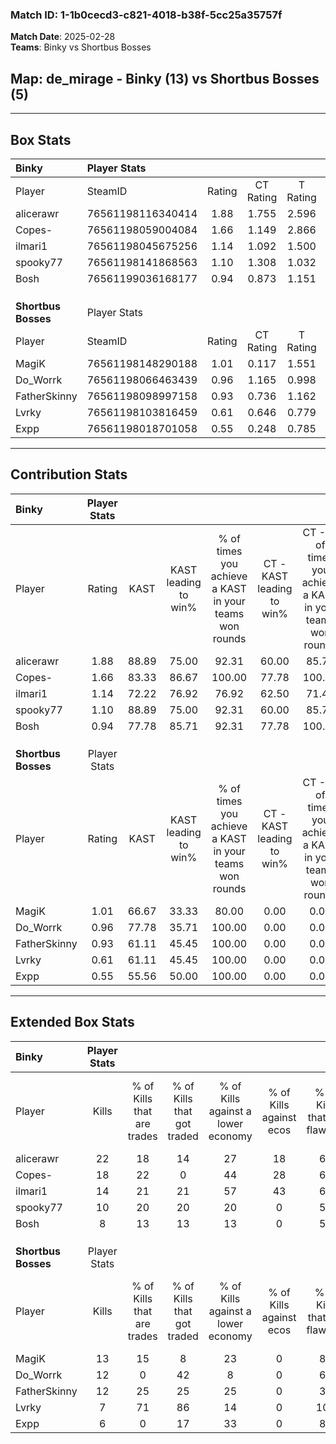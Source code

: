 ### Match ID: 1-1b0cecd3-c821-4018-b38f-5cc25a35757f  
**Match Date**: 2025-02-28  
**Teams**: Binky vs Shortbus Bosses  

## **Map**: de_mirage - Binky (13) vs Shortbus Bosses (5)  
---  

## Box Stats  

| **Binky**           | Player Stats      |        |           |          |       |       |       |         |        |      |     |
| :- | :- | :-: | :-: | :-: | :-: | :-: | :-: | :-: | :-: | :-: | :-: |
| Player              | SteamID           | Rating | CT Rating | T Rating | KAST  |  ADR  | Kills | Assists | Deaths | K/D  | HS% |
| alicerawr           | 76561198116340414 |  1.88  |   1.755   |  2.596   | 88.89 | 118.6 |  22   |    6    |   10   | 2.20 | 31  |
| Copes-              | 76561198059004084 |  1.66  |   1.149   |  2.866   | 83.33 | 103.2 |  18   |    6    |   8    | 2.25 | 27  |
| ilmari1             | 76561198045675256 |  1.14  |   1.092   |  1.500   | 72.22 | 80.0  |  14   |    1    |   13   | 1.08 | 50  |
| spooky77            | 76561198141868563 |  1.10  |   1.308   |  1.032   | 88.89 | 65.7  |  10   |    4    |   11   | 0.91 | 50  |
| Bosh                | 76561199036168177 |  0.94  |   0.873   |  1.151   | 77.78 | 51.9  |   8   |    4    |   9    | 0.89 | 37  |
|                     |                   |        |           |          |       |       |       |         |        |      |     |
|                     |                   |        |           |          |       |       |       |         |        |      |     |
|                     |                   |        |           |          |       |       |       |         |        |      |     |
| **Shortbus Bosses** | Player Stats      |        |           |          |       |       |       |         |        |      |     |
| Player              | SteamID           | Rating | CT Rating | T Rating | KAST  |  ADR  | Kills | Assists | Deaths | K/D  | HS% |
| MagiK               | 76561198148290188 |  1.01  |   0.117   |  1.551   | 66.67 | 68.1  |  13   |    0    |   13   | 1.00 | 38  |
| Do_Worrk            | 76561198066463439 |  0.96  |   1.165   |  0.998   | 77.78 | 68.0  |  12   |    2    |   16   | 0.75 | 50  |
| FatherSkinny        | 76561198098997158 |  0.93  |   0.736   |  1.162   | 61.11 | 86.7  |  12   |    2    |   15   | 0.80 | 66  |
| Lvrky               | 76561198103816459 |  0.61  |   0.646   |  0.779   | 61.11 | 57.9  |   7   |    4    |   15   | 0.47 | 71  |
| Expp                | 76561198018701058 |  0.55  |   0.248   |  0.785   | 55.56 | 54.0  |   6   |    6    |   14   | 0.43 | 16  |
---  

## Contribution Stats  

| **Binky**           | Player Stats |       |                      |                                                        |                           |                                                             |                          |                                                            |
| :- | :-: | :-: | :-: | :-: | :-: | :-: | :-: | :-: |
| Player              |    Rating    | KAST  | KAST leading to win% | % of times you achieve a KAST in your teams won rounds | CT - KAST leading to win% | CT - % of times you achieve a KAST in your teams won rounds | T - KAST leading to win% | T - % of times you achieve a KAST in your teams won rounds |
| alicerawr           |     1.88     | 88.89 |        75.00         |                         92.31                          |           60.00           |                            85.71                            |          100.00          |                           100.00                           |
| Copes-              |     1.66     | 83.33 |        86.67         |                         100.00                         |           77.78           |                           100.00                            |          100.00          |                           100.00                           |
| ilmari1             |     1.14     | 72.22 |        76.92         |                         76.92                          |           62.50           |                            71.43                            |          100.00          |                           83.33                            |
| spooky77            |     1.10     | 88.89 |        75.00         |                         92.31                          |           60.00           |                            85.71                            |          100.00          |                           100.00                           |
| Bosh                |     0.94     | 77.78 |        85.71         |                         92.31                          |           77.78           |                           100.00                            |          100.00          |                           83.33                            |
|                     |              |       |                      |                                                        |                           |                                                             |                          |                                                            |
|                     |              |       |                      |                                                        |                           |                                                             |                          |                                                            |
|                     |              |       |                      |                                                        |                           |                                                             |                          |                                                            |
| **Shortbus Bosses** | Player Stats |       |                      |                                                        |                           |                                                             |                          |                                                            |
| Player              |    Rating    | KAST  | KAST leading to win% | % of times you achieve a KAST in your teams won rounds | CT - KAST leading to win% | CT - % of times you achieve a KAST in your teams won rounds | T - KAST leading to win% | T - % of times you achieve a KAST in your teams won rounds |
| MagiK               |     1.01     | 66.67 |        33.33         |                         80.00                          |           0.00            |                            0.00                             |          40.00           |                           80.00                            |
| Do_Worrk            |     0.96     | 77.78 |        35.71         |                         100.00                         |           0.00            |                            0.00                             |          55.56           |                           100.00                           |
| FatherSkinny        |     0.93     | 61.11 |        45.45         |                         100.00                         |           0.00            |                            0.00                             |          62.50           |                           100.00                           |
| Lvrky               |     0.61     | 61.11 |        45.45         |                         100.00                         |           0.00            |                            0.00                             |          71.43           |                           100.00                           |
| Expp                |     0.55     | 55.56 |        50.00         |                         100.00                         |           0.00            |                            0.00                             |          71.43           |                           100.00                           |
---  

## Extended Box Stats  

| **Binky**           | Player Stats |                            |                            |                                    |                         |                              |                                 |        |                             |                                     |                          |                               |                            |
| :- | :-: | :-: | :-: | :-: | :-: | :-: | :-: | :-: | :-: | :-: | :-: | :-: | :-: |
| Player              |    Kills     | % of Kills that are trades | % of Kills that got traded | % of Kills against a lower economy | % of Kills against ecos | % of Kills that are flawless | % of Kills that are close duels | Deaths | % of Deaths that get traded | % of Deaths against a lower economy | % of Deaths against ecos | % of Deaths that are flawless | % of Deaths that are close |
| alicerawr           |      22      |             18             |             14             |                 27                 |           18            |              68              |                5                |   10   |             50              |                 10                  |            0             |              70               |             20             |
| Copes-              |      18      |             22             |             0              |                 44                 |           28            |              61              |                0                |   8    |             25              |                 13                  |            13            |              38               |             13             |
| ilmari1             |      14      |             21             |             21             |                 57                 |           43            |              64              |                7                |   13   |             23              |                 15                  |            8             |              77               |             0              |
| spooky77            |      10      |             20             |             20             |                 20                 |            0            |              50              |               10                |   11   |             36              |                  0                  |            0             |              55               |             18             |
| Bosh                |      8       |             13             |             13             |                 13                 |            0            |              50              |               13                |   9    |             11              |                 11                  |            11            |              67               |             11             |
|                     |              |                            |                            |                                    |                         |                              |                                 |        |                             |                                     |                          |                               |                            |
|                     |              |                            |                            |                                    |                         |                              |                                 |        |                             |                                     |                          |                               |                            |
|                     |              |                            |                            |                                    |                         |                              |                                 |        |                             |                                     |                          |                               |                            |
| **Shortbus Bosses** | Player Stats |                            |                            |                                    |                         |                              |                                 |        |                             |                                     |                          |                               |                            |
| Player              |    Kills     | % of Kills that are trades | % of Kills that got traded | % of Kills against a lower economy | % of Kills against ecos | % of Kills that are flawless | % of Kills that are close duels | Deaths | % of Deaths that get traded | % of Deaths against a lower economy | % of Deaths against ecos | % of Deaths that are flawless | % of Deaths that are close |
| MagiK               |      13      |             15             |             8              |                 23                 |            0            |              85              |                0                |   13   |              8              |                  0                  |            0             |              92               |             8              |
| Do_Worrk            |      12      |             0              |             42             |                 8                  |            0            |              67              |                8                |   16   |             19              |                  6                  |            0             |              56               |             6              |
| FatherSkinny        |      12      |             25             |             25             |                 25                 |            0            |              33              |               17                |   15   |             20              |                  0                  |            0             |              60               |             7              |
| Lvrky               |      7       |             71             |             86             |                 14                 |            0            |             100              |               29                |   15   |              7              |                  7                  |            0             |              53               |             0              |
| Expp                |      6       |             0              |             17             |                 33                 |            0            |              83              |               17                |   14   |             14              |                  0                  |            0             |              64               |             7              |
